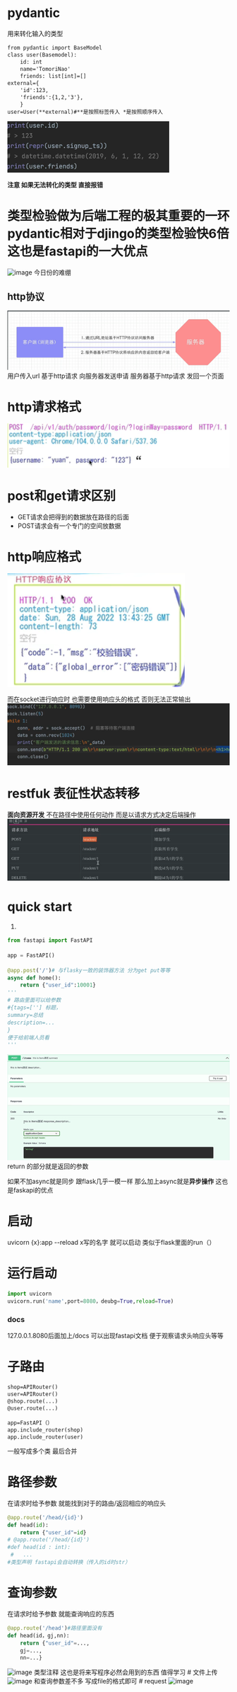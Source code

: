 # pydantic
用来转化输入的类型 
```
from pydantic import BaseModel
class user(Basemodel):
    id: int
    name='TomoriNao'
    friends: list[int]=[]
external={
    'id':123,
    'friends':{1,2,'3'},
    }
user=User(**external)#**是按照标签传入 *是按照顺序传入
```
![alt text](image.png)

**注意 如果无法转化的类型 直接报错**

# 类型检验做为后端工程的极其重要的一环 pydantic相对于djingo的类型检验快6倍 这也是fastapi的一大优点
<img width="1544" height="68" alt="image" src="https://github.com/user-attachments/assets/208c82f3-82e4-41f3-a2d3-d314f3eba6b5" />
今日份的难绷

## http协议
![alt text](image-1.png)
用户传入url 基于http请求 向服务器发送申请 服务器基于http请求 发回一个页面

# http请求格式
![alt text](image-2.png)
# post和get请求区别
- GET请求会把得到的数据放在路径的后面
- POST请求会有一个专门的空间放数据

# http响应格式
![alt text](image-3.png)

而在socket进行响应时 也需要使用响应头的格式 否则无法正常输出
![alt text](image-4.png)

# restfuk 表征性状态转移

**面向资源开发** 不在路径中使用任何动作 而是以请求方式决定后端操作
![alt text](image-5.png)


# quick start

1.
```py
from fastapi import FastAPI

app = FastAPI()

@app.post('/')# 与flasky一致的装饰器方法 分为get put等等
async def home():
    return {"user_id":10001}
'''
# 路由里面可以给参数
#{tags=[''] 标题，
summary=总结
description=...
}
便于给前端人员看
'''
```
![alt text](image-6.png)
return 的部分就是返回的参数

如果不加async就是同步 跟flask几乎一模一样 那么加上async就是**异步操作** 这也是faskapi的优点

# 启动
uvicorn {x}:app --reload x写的名字 就可以启动 类似于flask里面的run（）

# 运行启动
```py
import uvicorn
uvicorn.run('name',port=8080，deubg=True,reload=True)
```

### docs
127.0.0.1.8080后面加上/docs 可以出现fastapi文档  便于观察请求头响应头等等

# 子路由
```
shop=APIRouter()
user=APIRouter()
@shop.route(...)
@user.route(...)

app=FastAPI（）
app.include_router(shop)
app.include_router(user)
```
一般写成多个类 最后合并

# 路径参数
在请求时给予参数 就能找到对于的路由/返回相应的响应头
```python
@app.route('/head/{id}')
def head(id):
    return {"user_id"=id}
# @app.route('/head/{id}')
#def head(id : int):
 #   ...
#类型声明 fastapi会自动转换（传入的id时str）
```

# 查询参数
在请求时给予参数 就能查询响应的东西
```py
@app.route('/head')#路径里面没有
def head(id，gj,nn):
    return {"user_id"=...,
    gj=...,
    nn=...}
```

<img width="1202" height="339" alt="image" src="https://github.com/user-attachments/assets/373733e5-54ea-4002-a3a0-f58036ee0e0c" />
类型注释 这也是将来写程序必然会用到的东西 值得学习 
# 文件上传
<img width="650" height="323" alt="image" src="https://github.com/user-attachments/assets/cc81b4ce-f0fd-4fe3-9174-134436dda70a" />
和查询参数差不多 写成file的格式即可
# request
<img width="969" height="380" alt="image" src="https://github.com/user-attachments/assets/e62af482-8f57-4b66-a02e-764e3b1cc6f5" />


